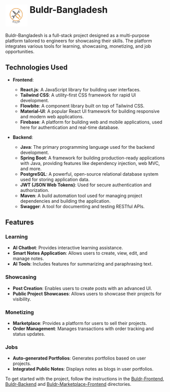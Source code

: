 # <img src="./icon.png" alt="Buldr-Bangladesh" width="70" height="70" style="vertical-align: top;"> Buldr-Bangladesh

Buldr-Bangladesh is a full-stack project designed as a multi-purpose platform tailored to engineers for showcasing their skills. The platform integrates various tools for learning, showcasing, monetizing, and job opportunities.

## Technologies Used

- **Frontend**:
  - **React.js**: A JavaScript library for building user interfaces.
  - **Tailwind CSS**: A utility-first CSS framework for rapid UI development.
  - **Flowbite**: A component library built on top of Tailwind CSS.
  - **Material-UI**: A popular React UI framework for building responsive and modern web applications.
  - **Firebase**: A platform for building web and mobile applications, used here for authentication and real-time database.

- **Backend**:
  - **Java**: The primary programming language used for the backend development.
  - **Spring Boot**: A framework for building production-ready applications with Java, providing features like dependency injection, web MVC, and more.
  - **PostgreSQL**: A powerful, open-source relational database system used for storing application data.
  - **JWT (JSON Web Tokens)**: Used for secure authentication and authorization.
  - **Maven**: A build automation tool used for managing project dependencies and building the application.
  - **Swagger**: A tool for documenting and testing RESTful APIs.

## Features

### Learning

- **AI Chatbot**: Provides interactive learning assistance.
- **Smart Notes Application**: Allows users to create, view, edit, and manage notes.
- **AI Tools**: Includes features for summarizing and paraphrasing text.

### Showcasing

- **Post Creation**: Enables users to create posts with an advanced UI.
- **Public Project Showcases**: Allows users to showcase their projects for visibility.

### Monetizing

- **Marketplace**: Provides a platform for users to sell their projects.
- **Order Management**: Manages transactions with order tracking and status updates.

### Jobs

- **Auto-generated Portfolios**: Generates portfolios based on user projects.
- **Integrated Public Notes**: Displays notes as blogs in user portfolios.

To get started with the project, follow the instructions in the [Buldr-Frontend](https://github.com/BuldrBangladesh/Buldr-Frontend.git), [Buldr-Backend](https://github.com/BuldrBangladesh/Buldr-Backend.git) and [Buldr-Marketplace-Frontend](https://github.com/BuldrBangladesh/Buldr-Marketplace-Frontend.git) directories.
